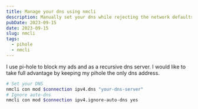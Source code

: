```yaml
---
title: Manage your dns using nmcli
description: Manually set your dns while rejecting the network defaults.
pubDate: 2023-09-15
date: 2023-09-15
slug: nmcli
tags:
  - pihole
  - nmcli
---
```


I use pi-hole to block my ads and as a recursive dns server. I would like to take full advantage by keeping my pihole the only dns address.

```sh
# Set your DNS
nmcli con mod $connection ipv4.dns "your-dns-server"
# Ignore auto-dns
nmcli con mod $connection ipv4.ignore-auto-dns yes
```
